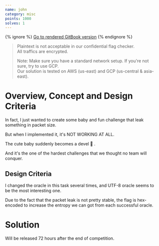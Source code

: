 ```yaml
---
name: john
category: misc
points: 1000
solves: 1
---
```


{% ignore %}
[Go to rendered GitBook version](https://sasdf.cf/ctf/)
{% endignore %}


> Plaintext is not acceptable in our confidential flag checker.  
> All traffics are encrypted.
>  
> Note: Make sure you have a standard network setup. If you're not sure, try to use GCP.  
> Our solution is tested on AWS (us-east) and GCP (us-central & asia-east).  

# Overview, Concept and Design Criteria
In fact, I just wanted to create some baby and fun challenge that leak something in packet size.

But when I implemented it,
it's NOT WORKING AT ALL.

The cute baby suddenly becomes a devel 👿 .

And it's the one of the hardest challenges that we thought no team will conquer.

## Design Criteria
I changed the oracle in this task several times,
and UTF-8 oracle seems to be the most interesting one.

Due to the fact that the packet leak is not pretty stable,
the flag is hex-encoded to increase the entropy we can got from each successful oracle.


# Solution
Will be released 72 hours after the end of competition.
